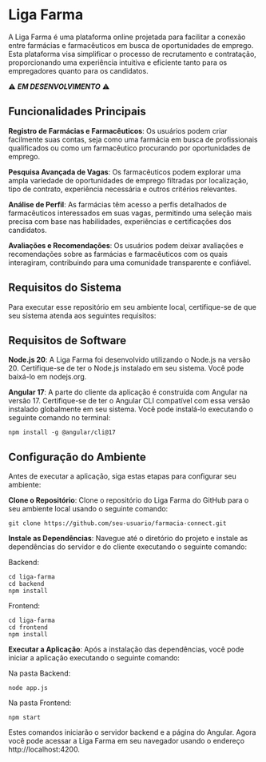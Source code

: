 # Liga Farma
A Liga Farma é uma plataforma online projetada para facilitar a conexão entre farmácias e farmacêuticos em busca de oportunidades de emprego. Esta plataforma visa simplificar o processo de recrutamento e contratação, proporcionando uma experiência intuitiva e eficiente tanto para os empregadores quanto para os candidatos.


⚠️ **_EM DESENVOLVIMENTO_** ⚠️

## Funcionalidades Principais
**Registro de Farmácias e Farmacêuticos**: Os usuários podem criar facilmente suas contas, seja como uma farmácia em busca de profissionais qualificados ou como um farmacêutico procurando por oportunidades de emprego.

**Pesquisa Avançada de Vagas**: Os farmacêuticos podem explorar uma ampla variedade de oportunidades de emprego filtradas por localização, tipo de contrato, experiência necessária e outros critérios relevantes.

**Análise de Perfil**: As farmácias têm acesso a perfis detalhados de farmacêuticos interessados em suas vagas, permitindo uma seleção mais precisa com base nas habilidades, experiências e certificações dos candidatos.

**Avaliações e Recomendações**: Os usuários podem deixar avaliações e recomendações sobre as farmácias e farmacêuticos com os quais interagiram, contribuindo para uma comunidade transparente e confiável.

## Requisitos do Sistema
Para executar esse repositório em seu ambiente local, certifique-se de que seu sistema atenda aos seguintes requisitos:

## Requisitos de Software
**Node.js 20**: A Liga Farma foi desenvolvido utilizando o Node.js na versão 20. Certifique-se de ter o Node.js instalado em seu sistema. Você pode baixá-lo em nodejs.org.

**Angular 17**: A parte do cliente da aplicação é construída com Angular na versão 17. Certifique-se de ter o Angular CLI compatível com essa versão instalado globalmente em seu sistema. Você pode instalá-lo executando o seguinte comando no terminal:

```
npm install -g @angular/cli@17
```

## Configuração do Ambiente
Antes de executar a aplicação, siga estas etapas para configurar seu ambiente:

**Clone o Repositório**: Clone o repositório do Liga Farma do GitHub para o seu ambiente local usando o seguinte comando:
```
git clone https://github.com/seu-usuario/farmacia-connect.git
```
**Instale as Dependências**: Navegue até o diretório do projeto e instale as dependências do servidor e do cliente executando o seguinte comando:

Backend:
```
cd liga-farma
cd backend
npm install
```
Frontend:
```
cd liga-farma
cd frontend
npm install
```
**Executar a Aplicação**: Após a instalação das dependências, você pode iniciar a aplicação executando o seguinte comando:

Na pasta Backend:
```
node app.js
```
Na pasta Frontend:

```
npm start
```

Estes comandos iniciarão o servidor backend e a página do Angular. Agora você pode acessar a Liga Farma em seu navegador usando o endereço http://localhost:4200.

